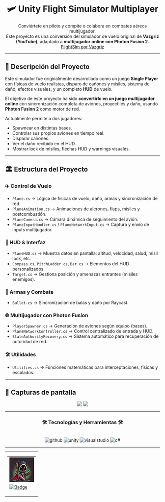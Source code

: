 <div>
  
<div align="center">

# 🛩️ Unity Flight Simulator Multiplayer

Conviértete en piloto y compite o colabora en combates aéreos multijugador.  
Este proyecto es una conversión del simulador de vuelo original de **Vazgriz (YouTube)**, adaptado a **multijugador online con Photon Fusion 2**.</br>
[FlightSim por Vazgriz](https://github.com/vazgriz/FlightSim)

</div>

---

## 📌 Descripción del Proyecto

Este simulador fue originalmente desarrollado como un juego **Single Player** con físicas de vuelo realistas, disparo de cañones y misiles, sistema de daño, efectos visuales, y un completo **HUD** de vuelo.

El objetivo de este proyecto ha sido **convertirlo en un juego multijugador online** con sincronización completa de aviones, proyectiles y daño, usando **Photon Fusion 2** como motor de red.

Actualmente permite a dos jugadores:

- Spawnear en distintas bases.
- Controlar sus propios aviones en tiempo real.
- Disparar cañones.
- Ver el daño recibido en el HUD.
- Mostrar lock de misiles, flechas HUD y warnings visuales.

---

## 🏛 Estructura del Proyecto

### ✈️ Control de Vuelo
- `Plane.cs` → Lógica de físicas de vuelo, daño, armas y sincronización de red.
- `PlaneAnimation.cs` → Animaciones de alerones, flaps, misiles y postcombustión.
- `PlaneCamera.cs` → Cámara dinámica de seguimiento del avión.
- `PlaneInputHandler.cs` / `PlaneNetworkInput.cs` → Captura y envío de inputs multijugador.

### 🧠 HUD & Interfaz
- `PlaneHUD.cs` → Muestra datos en pantalla: altitud, velocidad, salud, misil lock, etc.
- `Compass.cs`, `PitchLadder.cs`, `Bar.cs` → Elementos del HUD personalizados.
- `Target.cs` → Gestiona posición y amenazas entrantes (misiles enemigos).

### 🔫 Armas y Combate
- `Bullet.cs` → Sincronización de balas y daño por Raycast.

### 🌐 Multijugador con Photon Fusion
- `PlayerSpawner.cs` → Generación de aviones según equipo (bases).
- `PlaneNetworkController.cs` → Control centralizado de entrada y HUD.
- `StateAuthorityRecovery.cs` → Sistema automático para recuperación de autoridad de red.

### 🛠️ Utilidades
- `Utilities.cs` → Funciones matemáticas para interceptaciones, físicas y escalados.

---

## 📸 Capturas de pantalla

<p align="center">
  <img src="docs/screenshots/screenshot_1.png" width="400" />
  <img src="docs/screenshots/screenshot_2.png" width="400" />
</p>

<div align="center">
  
---

### 🛠️ Tecnologías y Herramientas 🛠️

</br>

<img alt="github" src="https://user-images.githubusercontent.com/25181517/192108374-8da61ba1-99ec-41d7-80b8-fb2f7c0a4948.png" width="80"/>  
<img alt="unity" src="https://raw.githubusercontent.com/marwin1991/profile-technology-icons/refs/heads/main/icons/unity.png" width="80"/>
<img alt="visualstudio" src="https://images.icon-icons.com/112/PNG/512/visual_studio_18908.png" width="80"/>
<img alt="c#" src="https://raw.githubusercontent.com/marwin1991/profile-technology-icons/refs/heads/main/icons/c%23.png" width="80"/>
<br>

</div>

---

<table align="center">
  <tr>
    <td>
      <table align="center">
        <tr>
          <td align="center">
            <a href="https://github.com/LeanEmanuel">
              <img src="https://github.com/LeanEmanuel/Images/blob/main/Leandro.png" alt="Mini Leandro" width="80">
            </a>
          </td>
        </tr>
        <tr>
          <td>
            <a href="https://github.com/LeanEmanuel">
              <img src="https://img.shields.io/badge/LeanEmanuel-Git?style=flat&logo=github&logoColor=white&labelColor=black&color=50e520&label=GitHub" alt="Badge">
            </a>
          </td>
        </tr>
    </td>
  </tr>
</table>

</div>
